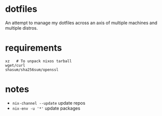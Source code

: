 # dotfiles
An attempt to manage my dotfiles across an axis of multiple machines and multiple distros.

# requirements
```
xz   # To unpack nixos tarball
wget/curl
shasum/sha256sum/openssl
```

# notes
- `nix-channel --update` update repos
- `nix-env -u '*'` update packages
